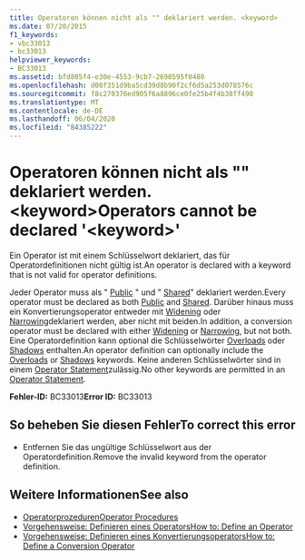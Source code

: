 ```yaml
---
title: Operatoren können nicht als "" deklariert werden. <keyword>
ms.date: 07/20/2015
f1_keywords:
- vbc33013
- bc33013
helpviewer_keywords:
- BC33013
ms.assetid: bfd805f4-e30e-4553-9cb7-2690595f0480
ms.openlocfilehash: d00f351d9ba5cd39d8b90f2cf6d5a253d078576c
ms.sourcegitcommit: f8c270376ed905f6a8896ce0fe25b4f4b38ff498
ms.translationtype: MT
ms.contentlocale: de-DE
ms.lasthandoff: 06/04/2020
ms.locfileid: "84385222"
---
```

# <a name="operators-cannot-be-declared-keyword"></a><span data-ttu-id="b7db1-102">Operatoren können nicht als "" deklariert werden. \<keyword></span><span class="sxs-lookup"><span data-stu-id="b7db1-102">Operators cannot be declared '\<keyword>'</span></span>
<span data-ttu-id="b7db1-103">Ein Operator ist mit einem Schlüsselwort deklariert, das für Operatordefinitionen nicht gültig ist.</span><span class="sxs-lookup"><span data-stu-id="b7db1-103">An operator is declared with a keyword that is not valid for operator definitions.</span></span>  
  
 <span data-ttu-id="b7db1-104">Jeder Operator muss als " [Public](../language-reference/modifiers/public.md) " und " [Shared](../language-reference/modifiers/shared.md)" deklariert werden.</span><span class="sxs-lookup"><span data-stu-id="b7db1-104">Every operator must be declared as both [Public](../language-reference/modifiers/public.md) and [Shared](../language-reference/modifiers/shared.md).</span></span> <span data-ttu-id="b7db1-105">Darüber hinaus muss ein Konvertierungsoperator entweder mit [Widening](../language-reference/modifiers/widening.md) oder [Narrowing](../language-reference/modifiers/narrowing.md)deklariert werden, aber nicht mit beiden.</span><span class="sxs-lookup"><span data-stu-id="b7db1-105">In addition, a conversion operator must be declared with either [Widening](../language-reference/modifiers/widening.md) or [Narrowing](../language-reference/modifiers/narrowing.md), but not both.</span></span> <span data-ttu-id="b7db1-106">Eine Operatordefinition kann optional die Schlüsselwörter [Overloads](../language-reference/modifiers/overloads.md) oder [Shadows](../language-reference/modifiers/shadows.md) enthalten.</span><span class="sxs-lookup"><span data-stu-id="b7db1-106">An operator definition can optionally include the [Overloads](../language-reference/modifiers/overloads.md) or [Shadows](../language-reference/modifiers/shadows.md) keywords.</span></span> <span data-ttu-id="b7db1-107">Keine anderen Schlüsselwörter sind in einem [Operator Statement](../language-reference/statements/operator-statement.md)zulässig.</span><span class="sxs-lookup"><span data-stu-id="b7db1-107">No other keywords are permitted in an [Operator Statement](../language-reference/statements/operator-statement.md).</span></span>  
  
 <span data-ttu-id="b7db1-108">**Fehler-ID:** BC33013</span><span class="sxs-lookup"><span data-stu-id="b7db1-108">**Error ID:** BC33013</span></span>  
  
## <a name="to-correct-this-error"></a><span data-ttu-id="b7db1-109">So beheben Sie diesen Fehler</span><span class="sxs-lookup"><span data-stu-id="b7db1-109">To correct this error</span></span>  
  
- <span data-ttu-id="b7db1-110">Entfernen Sie das ungültige Schlüsselwort aus der Operatordefinition.</span><span class="sxs-lookup"><span data-stu-id="b7db1-110">Remove the invalid keyword from the operator definition.</span></span>  
  
## <a name="see-also"></a><span data-ttu-id="b7db1-111">Weitere Informationen</span><span class="sxs-lookup"><span data-stu-id="b7db1-111">See also</span></span>

- [<span data-ttu-id="b7db1-112">Operatorprozeduren</span><span class="sxs-lookup"><span data-stu-id="b7db1-112">Operator Procedures</span></span>](../programming-guide/language-features/procedures/operator-procedures.md)
- [<span data-ttu-id="b7db1-113">Vorgehensweise: Definieren eines Operators</span><span class="sxs-lookup"><span data-stu-id="b7db1-113">How to: Define an Operator</span></span>](../programming-guide/language-features/procedures/how-to-define-an-operator.md)
- [<span data-ttu-id="b7db1-114">Vorgehensweise: Definieren eines Konvertierungsoperators</span><span class="sxs-lookup"><span data-stu-id="b7db1-114">How to: Define a Conversion Operator</span></span>](../programming-guide/language-features/procedures/how-to-define-a-conversion-operator.md)
